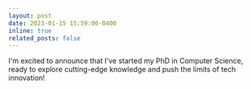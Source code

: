 ```yaml
---
layout: post
date: 2023-01-15 15:59:00-0400
inline: true
related_posts: false
---
```


I'm excited to announce that I've started my PhD in Computer Science, ready to explore cutting-edge knowledge and push the limits of tech innovation!
